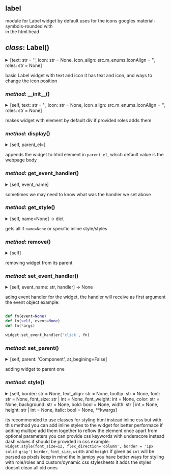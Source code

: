 ## label

module for Label widget
by default uses for the icons googles material-symbols-rounded
with <link href="https://fonts.googleapis.com/css2?family=Material+Symbols+Rounded" rel="stylesheet" />    
in the html.head

## *class*:  Label()

<details><summary>[text: str = '', icon: str = None, icon_align: src.m_enums.IconAlign = '', roles: str = None]</summary>


  ```python
class Label(Component):
    

    _el:Element = el_from_template(
{
    'tag_name':  'div',
    'roles':'label',
    'children': [
                    {
                    'tag_name':  'i',
                    'roles':'icon label-icon',
                    },
                    {
                    'tag_name':  'span',
                    'roles':'text label-text',
                    },
                ]
}
    )

    def __init__(self, text:str='', icon:str=None, icon_align:IconAlign=IconAlign.NONE, roles:str=None):
        
        el:Element = self._el.cloneNode(True)
        self._el = el
        
        children = el.children
        children[1].textContent = text
        
        if icon:
            children[0].textContent = icon
        if icon_align:
            self.icon_align = icon_align

        if roles:
            self.roles = roles

    @property
    def text(self)->str:
        
        return self._el.children[1].textContent
    
    @text.setter
    def text(self, text:str):
        
        self._el.children[1].textContent = text

    @property
    def icon(self)->str:
        
        return self._el.children[0].textContent
    
    @icon.setter
    def icon(self, char:str):
        
        self._el.children[0].textContent = char


    @property
    def icon_align(self):
        
        return self._el.dataset.flexDirection

    @icon_align.setter
    def icon_align(self, align:str|IconAlign):
        
        self._el.dataset.flexDirection = align

  ```


</details>


basic Label widget with text and icon
it has text and icon, and ways to change the icon position


### *method*:  \_\_init\_\_()

<details><summary>[self, text: str = '', icon: str = None, icon_align: src.m_enums.IconAlign = '', roles: str = None]</summary>


  ```python
    def __init__(self, text:str='', icon:str=None, icon_align:IconAlign=IconAlign.NONE, roles:str=None):
        
        el:Element = self._el.cloneNode(True)
        self._el = el
        
        children = el.children
        children[1].textContent = text
        
        if icon:
            children[0].textContent = icon
        if icon_align:
            self.icon_align = icon_align

        if roles:
            self.roles = roles

  ```


</details>


makes widget with element by default div
if provided roles adds them


### *method*:  display()

<details><summary>[self, parent_el=<MagicMock name='mock.document.body' id='4355867040'>]</summary>


  ```python
    def display(self, parent_el=document.body):
        
        parent_el.append(self._el)
        return self

  ```


</details>


appends the widget to html element in `parent_el`,
which default value is the webpage body


### *method*:  get\_event\_handler()

<details><summary>[self, event_name]</summary>


  ```python
    def get_event_handler(self, event_name):
        
        return getattr(self._el, f'on{event_name}', None)

  ```


</details>


sometimes we may need to know what was the handler we set above


### *method*:  get\_style()

<details><summary>[self, name=None] ->  dict</summary>


  ```python
    def get_style(self, name=None)->dict:
        
        styles:str = self.el.style.cssText
        styles = styles.split(';')
        result = {}
        for style in styles:
            style = style.split(':')
            result[style[0]] = style[1]

        return result if name == None else result.get(name, {})

  ```


</details>


gets all if `name=None` or specific inline style/styles


### *method*:  remove()

<details><summary>[self]</summary>


  ```python
    def remove(self):
        
        self._el.remove()

  ```


</details>


removing widget from its parent


### *method*:  set\_event\_handler()

<details><summary>[self, event_name: str, handler] ->  None</summary>


  ```python
    def set_event_handler(self, event_name:str, handler)->None:
        
        setattr(self._el, f'on{event_name}', handler)

  ```


</details>


ading event handler for the widget, the handler will receive as first argument the event object
example:

```python

def fn(event=None)
def fn(self, event=None)
def fn(*args)

widget.set_event_handler('click', fn)

```


### *method*:  set\_parent()

<details><summary>[self, parent: 'Component', at_begining=False]</summary>


  ```python
    def set_parent(self, parent:'Component', at_begining=False):
        
        if at_begining == False:
            parent._el.append(self._el)
        else:
            parent._el.prepend(self._el)

  ```


</details>


adding widget to parent one


### *method*:  style()

<details><summary>[self, border: str = None, text_align: str = None, tooltip: str = None, font: str = None, font_size: str | int = None, font_weight: int = None, color: str = None, background: str = None, bold: bool = None, width: str | int = None, height: str | int = None, italic: bool = None, **kwargs]</summary>


  ```python
    def style(self, border:str=None, text_align:str=None, tooltip:str=None, font:str=None, font_size:str|int=None, font_weight:int=None, color:str=None, background:str=None, bold:bool=None, width:str|int=None, height:str|int=None, italic:bool=None, **kwargs):
        
        style = self._el.style
        
        css = {
            'font-weight': font_weight if bold == None else f"{'bold' if bold == True else 'unset'}",
            'color': color,
            'width': width if isinstance(width, str) else f'{width}px',
            'height': height if isinstance(height, str) else f'{height}px',
            'font_family':font,
            'font-size':font_size,
            'title':tooltip,
            'background-color':background,
            'font-style':italic,
            'text-align':text_align,
            'border' : f'{border}px solid' if isinstance(border, int) else border

        }
   
        for k,v in kwargs.items():
            css[k.replace('_', '-')] = v
        
        print(css)
        style.cssText += ';'.join([f'{k}:{v}' for k,v in css.items() if v!=None])
        return self

  ```


</details>


its recommended to use classes for styling html instead inline css
but with this method you can add inline styles to the widget
for better performace if adding multipe add them together to reflow the element once
apart from optional parameters you can provide css keywords with underscore instead dash
values if should be provided in css example:
`widget.style(font_size=12, flex_direction='column', border = '1px solid gray')`
`border`, `font_size`, `width` and `height` if given as `int` will be parsed as pixels
keep in mind the in jamipy you have better ways for styling with role/roles and custom/dynamic css stylesheets
it adds the styles doesnt clean all old ones






